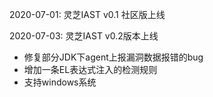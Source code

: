 2020-07-01: 灵芝IAST v0.1 社区版上线

2020-07-03: 灵芝IAST v0.2版本上线
- 修复部分JDK下agent上报漏洞数据报错的bug
- 增加一条EL表达式注入的检测规则
- 支持windows系统
